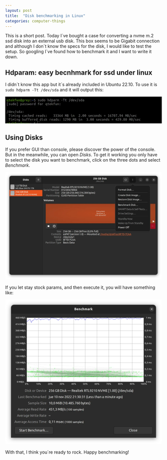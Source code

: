 ```yaml
---
layout: post
title:  "Disk benchmarking in Linux"
categories: computer-things
---
```


This is a short post. Today I´ve bought a case for converting a nvme m.2 ssd disk into an external usb disk. This
box seems to be Gigabit connection and although I don´t know the specs for the disk, I would like to test the
setup. So googling I´ve found how to benchmark it and I want to write it down.

## Hdparam: easy becnhmark for ssd under linux

I didn´t know this app but it´s already included in Ubuntu 22.10. To use it is `sudo hdparm -Tt /dev/sda` and it
will output this:

![hdparam](/assets/Linux/hdparm.webp)

## Using Disks

If you prefer GUI than console, please discover the power of the console. But in the meanwhile, you can open
*Disks*. To get it working you only have to select the disk you want to benchmark, click on the three dots and
select *Benchmark*.

![Benchmark discos](/assets/Linux/Benchmark-Disks.webp)

If you let stay stock params, and then execute it, you will have something like:

![Resultado Benhmark](/assets/Linux/Result-becnhmark.webp)

With that, I think you´re ready to rock. Happy benchmarking!
